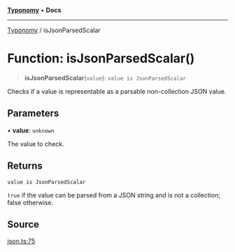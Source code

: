 [**Typonomy**](../README.md) • **Docs**

***

[Typonomy](../globals.md) / isJsonParsedScalar

# Function: isJsonParsedScalar()

> **isJsonParsedScalar**(`value`): `value is JsonParsedScalar`

Checks if a value is representable as a parsable non-collection JSON value.

## Parameters

• **value**: `unknown`

The value to check.

## Returns

`value is JsonParsedScalar`

`true` if the value can be parsed from a JSON string and is not a collection; false otherwise.

## Source

[json.ts:75](https://github.com/softcraft-development/typonomy/blob/eea886e2cab97560257369acf8e7d17e5016c6e5/src/json.ts#L75)
